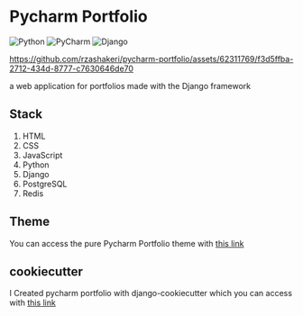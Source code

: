 # Pycharm Portfolio

![Python](https://img.shields.io/badge/python-3670A0?style=for-the-badge&logo=python&logoColor=ffdd54)
![PyCharm](https://img.shields.io/badge/pycharm-143?style=for-the-badge&logo=pycharm&logoColor=black&color=black&labelColor=green)
![Django](https://img.shields.io/badge/django-%23092E20.svg?style=for-the-badge&logo=django&logoColor=white)


https://github.com/rzashakeri/pycharm-portfolio/assets/62311769/f3d5ffba-2712-434d-8777-c7630646de70


a web application for portfolios made with the Django framework


## Stack
1. HTML 
2. CSS
3. JavaScript
4. Python
5. Django
6. PostgreSQL
7. Redis

## Theme

You can access the pure Pycharm Portfolio theme with [this link](https://github.com/rzashakeri/pycharm-portfolio-theme)


## cookiecutter 

I Created pycharm portfolio with django-cookiecutter which you can
access with [this link](https://github.com/rzashakeri/pycharm-portfolio-cookiecutter)